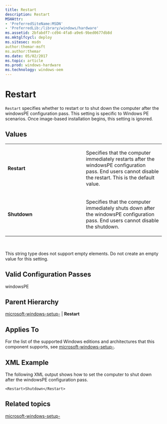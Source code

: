 ```yaml
---
title: Restart
description: Restart
MSHAttr:
- 'PreferredSiteName:MSDN'
- 'PreferredLib:/library/windows/hardware'
ms.assetid: 2bfabdf7-cd94-4fa8-a9e6-9bed0677db8d
ms.mktglfcycl: deploy
ms.sitesec: msdn
author:themar-msft
ms.author:themar
ms.date: 05/02/2017
ms.topic: article
ms.prod: windows-hardware
ms.technology: windows-oem
---
```


# Restart


`Restart` specifies whether to restart or to shut down the computer after the windowsPE configuration pass. This setting is specific to Windows PE scenarios. Once image-based installation begins, this setting is ignored.

## Values


<table>
<colgroup>
<col width="50%" />
<col width="50%" />
</colgroup>
<tbody>
<tr class="odd">
<td><p><strong>Restart</strong></p></td>
<td><p>Specifies that the computer immediately restarts after the windowsPE configuration pass. End users cannot disable the restart. This is the default value.</p></td>
</tr>
<tr class="even">
<td><p><strong>Shutdown</strong></p></td>
<td><p>Specifies that the computer immediately shuts down after the windowsPE configuration pass. End users cannot disable the shutdown.</p></td>
</tr>
</tbody>
</table>

 

This string type does not support empty elements. Do not create an empty value for this setting.

## Valid Configuration Passes


windowsPE

## Parent Hierarchy


[microsoft-windows-setup-](microsoft-windows-setup.md) | **Restart**

## Applies To


For the list of the supported Windows editions and architectures that this component supports, see [microsoft-windows-setup-](microsoft-windows-setup.md).

## XML Example


The following XML output shows how to set the computer to shut down after the windowsPE configuration pass.

```
<Restart>Shutdown</Restart>
```

## Related topics


[microsoft-windows-setup-](microsoft-windows-setup.md)

 

 







